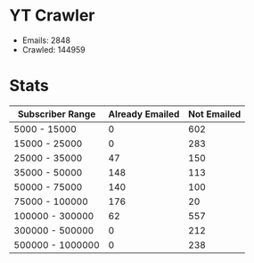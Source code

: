 # YT Crawler
- Emails: 2848
- Crawled: 144959

# Stats
| Subscriber Range  | Already Emailed | Not Emailed |
|-------|-------|-------|
| 5000 - 15000 | 0 | 602 |
| 15000 - 25000 | 0 | 283 |
| 25000 - 35000 | 47 | 150 |
| 35000 - 50000 | 148 | 113 |
| 50000 - 75000 | 140 | 100 |
| 75000 - 100000 | 176 | 20 |
| 100000 - 300000 | 62 | 557 |
| 300000 - 500000 | 0 | 212 |
| 500000 - 1000000 | 0 | 238 |
